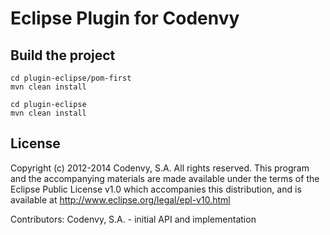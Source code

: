 Eclipse Plugin for Codenvy
==========================

Build the project
-----------------

    cd plugin-eclipse/pom-first 
    mvn clean install
    
    cd plugin-eclipse
    mvn clean install  

License
-------

Copyright (c) 2012-2014 Codenvy, S.A.
All rights reserved. This program and the accompanying materials
are made available under the terms of the Eclipse Public License v1.0
which accompanies this distribution, and is available at
http://www.eclipse.org/legal/epl-v10.html

Contributors:
	Codenvy, S.A. - initial API and implementation
 